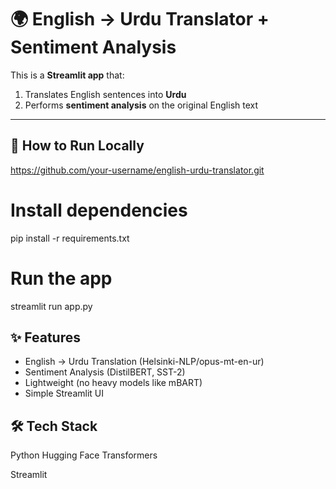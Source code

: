 # 🌍 English → Urdu Translator + Sentiment Analysis

This is a **Streamlit app** that:
1. Translates English sentences into **Urdu**
2. Performs **sentiment analysis** on the original English text

---

## 🚀 How to Run Locally
https://github.com/your-username/english-urdu-translator.git

# Install dependencies
pip install -r requirements.txt

# Run the app
streamlit run app.py

## ✨ Features

- English → Urdu Translation (Helsinki-NLP/opus-mt-en-ur)
- Sentiment Analysis (DistilBERT, SST-2)
- Lightweight (no heavy models like mBART)
- Simple Streamlit UI

## 🛠️ Tech Stack

Python
Hugging Face Transformers

Streamlit


